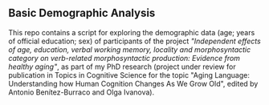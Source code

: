 ## Basic Demographic Analysis 

This repo contains a script for exploring the demographic data (age; years of official education; sex) of participants of the project *"Independent effects of age, education, verbal working memory, locality and morphosyntactic category on verb-related morphosyntactic production: Evidence from healthy aging"*, as part of my PhD research (project under review for publication in Topics in Cognitive Science for the topic "Aging Language: Understanding how Human Cognition Changes As We Grow Old", edited by Antonio Benítez-Burraco and Olga Ivanova).
